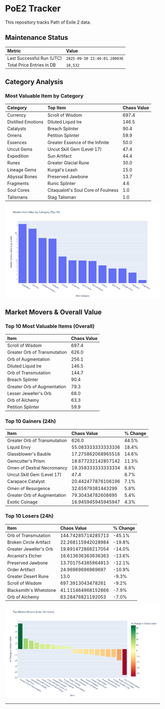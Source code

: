 # PoE2 Tracker

This repository tracks Path of Exile 2 data.

## Maintenance Status

<!-- START_MAINTENANCE -->
| Metric | Value |
|:---|:---|
| Last Successful Run (UTC) | `2025-09-30 21:46:01.280036` |
| Total Price Entries in DB | `10,532` |

<!-- END_MAINTENANCE -->

## Category Analysis

<!-- START_CATEGORY_ANALYSIS -->
### Most Valuable Item by Category
| Category | Top Item | Chaos Value |
| :--- | :--- | :--- |
| Currency | Scroll of Wisdom | 697.4 |
| Distilled Emotions | Diluted Liquid Ire | 146.5 |
| Catalysts | Breach Splinter | 90.4 |
| Omens | Petition Splinter | 59.9 |
| Essences | Greater Essence of the Infinite | 50.0 |
| Uncut Gems | Uncut Skill Gem (Level 17) | 47.4 |
| Expedition | Sun Artifact | 44.4 |
| Runes | Greater Glacial Rune | 30.0 |
| Lineage Gems | Kurgal's Leash | 15.0 |
| Abyssal Bones | Preserved Jawbone | 13.7 |
| Fragments | Runic Splinter | 4.6 |
| Soul Cores | Citaqualotl's Soul Core of Foulness | 1.0 |
| Talismans | Stag Talisman | 1.0 |


![Category Analysis Chart](charts/category_analysis.png)
<!-- END_CATEGORY_ANALYSIS -->

## Market Movers & Overall Value

<!-- START_ANALYSIS -->
### Top 10 Most Valuable Items (Overall)
| Item | Chaos Value |
| :--- | :--- |
| Scroll of Wisdom | 697.4 |
| Greater Orb of Transmutation | 626.0 |
| Orb of Augmentation | 256.1 |
| Diluted Liquid Ire | 146.5 |
| Orb of Transmutation | 144.7 |
| Breach Splinter | 90.4 |
| Greater Orb of Augmentation | 79.3 |
| Lesser Jeweller's Orb | 68.0 |
| Orb of Alchemy | 63.3 |
| Petition Splinter | 59.9 |

### Top 10 Gainers (24h)
| Item | Chaos Value | % Change |
| :--- | :--- | :--- |
| Greater Orb of Transmutation | 626.0 | 44.5% |
| Liquid Envy | 55.083333333333336 | 18.4% |
| Glassblower's Bauble | 17.275862068965516 | 14.6% |
| Gemcutter's Prism | 18.877232142857142 | 11.3% |
| Omen of Dextral Necromancy | 19.358333333333334 | 8.8% |
| Uncut Skill Gem (Level 17) | 47.4 | 8.7% |
| Carapace Catalyst | 20.442477876106196 | 7.1% |
| Omen of Resurgence | 32.65979381443299 | 5.8% |
| Greater Orb of Augmentation | 79.30434782608695 | 5.4% |
| Exotic Coinage | 16.945945945945947 | 4.3% |

### Top 10 Losers (24h)
| Item | Chaos Value | % Change |
| :--- | :--- | :--- |
| Orb of Transmutation | 144.74285714285713 | -45.1% |
| Broken Circle Artifact | 22.268115942028984 | -19.8% |
| Greater Jeweller's Orb | 19.891472868217054 | -14.0% |
| Arcanist's Etcher | 16.613636363636363 | -13.6% |
| Preserved Jawbone | 13.701754385964913 | -12.1% |
| Order Artifact | 24.96969696969697 | -10.9% |
| Greater Desert Rune | 13.0 | -9.3% |
| Scroll of Wisdom | 697.3913043478261 | -9.2% |
| Blacksmith's Whetstone | 41.111464968152866 | -7.9% |
| Orb of Alchemy | 63.28476821192053 | -7.0% |


![Market Movers Chart](charts/market_movers.png)
<!-- END_ANALYSIS -->

---
